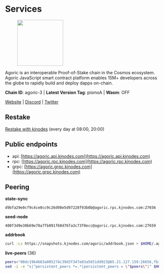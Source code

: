 # Services

<figure><img src="https://raw.githubusercontent.com/kj89/testnet_manuals/main/pingpub/logos/agoric.png" width="150" alt=""><figcaption></figcaption></figure>

Agoric is an interoperable Proof-of-Stake chain in the Cosmos ecosystem.  Agoric JavaScript smart contract platform enables 15M+ developers across the  globe to rapidly build and deploy dapps on-chain.

**Chain ID**: agoric-3 | **Latest Version Tag**: pismoA | **Wasm**: OFF

[Website](https://agoric.com) | [Discord](https://discord.com/invite/qDW8DRes4s) | [Twitter](https://twitter.com/agoric)

## Restake

[Restake with kjnodes](https://restake.app/agoric/agoricvaloper1ku5sm2twlsywdrp4wz3kfwgyrtqtp0lpr3nvk8) (every day at 08:00, 20:00)
## Public endpoints

* api: [https://agoric.api.kjnodes.com](https://agoric.api.kjnodes.com)
* rpc: [https://agoric.rpc.kjnodes.com](https://agoric.rpc.kjnodes.com)
* grpc: [https://agoric.grpc.kjnodes.com](https://agoric.grpc.kjnodes.com)

## Peering

**state-sync**

```text
d9bfa29e0cf9c4ce0cc9c26d98e5d97228f93b0b@agoric.rpc.kjnodes.com:27656
```

**seed-node**

```text
400f3d9e30b69e78a7fb891f60d76fa3c73f0ecc@agoric.rpc.kjnodes.com:27659
```

**addrbook**
```bash
curl -Ls https://snapshots.kjnodes.com/agoric/addrbook.json > $HOME/.agoric/config/addrbook.json
```

**live-peers** (36)
```bash
peers="00dc1964683a005274c39d3f347e83a5651dd923@65.21.127.159:26656,fb3c53630803da3947a54ac76bae6bd6e989a058@34.72.229.79:26656,44476201c6e8610b194e75e4c7993ad6d54a1db8@51.91.70.90:29656,0464c8dded70d01f5ab50a8d6047a6b27ddf2ccd@84.244.95.232:26656,9661393350ef8224aaa620f543a7710c9af9c495@195.14.6.55:26656,63bd6649f80362ce513027d99ef32c826fdbd259@45.9.62.136:26656,d9bfa29e0cf9c4ce0cc9c26d98e5d97228f93b0b@65.109.88.38:27656,2aedd7163a8ee725507e461b13fb90c091ee1c42@128.0.51.32:26656,f095bb53006ebddcbbf29c8df70dddcba6419e36@142.93.145.13:26656,4eea1e0a22d8d2ade108fc5f8e07d6d6e711e909@65.108.10.138:26656,ca4c3b9d0cf78d934a3b972c328db2e4a9a66c42@64.32.40.134:26656,059f6ccc82a5bdd61e9089914368d0aade14fac0@159.89.101.239:26060,8832d61e9b8856c0a80e240970a9200c69c101b7@88.99.161.228:21156,05f967bf55fee6647e69bdfca69f064d7e4876c5@128.199.128.15:26060,76b3361ab17df7e011f5eaae30763207a0d8eec1@5.9.97.174:15634,e19e640f20a766f28a85bb8b2404ea1f78c7846a@157.90.177.120:26656,1d4d7b77e79c2dad9e8586df4f30c7b550f5d49b@13.40.153.111:26656,d56af8cb0716909f9b804e7dec8c1d34ae4eed16@65.108.142.81:26676,1dfd1a8be38d892fa485e1b417bcf5f225b3f638@185.210.219.66:26656,711f6f36a6ec3924b6d721de6adce604092e59f2@116.202.226.169:26656,c6475a8ccd715e297d21d17c5e391d5730393a78@18.214.40.80:26656,e759de7a872eff293ab1316a0745eb5fdd5614f3@88.217.142.187:26656,0f642db2770d4dd3e0d030b2f14f1365e40f3b38@185.146.148.101:26657,2f51c9a6748fdf8a2076b3be13a4c2e06457aac3@34.27.93.156:26656,ef12448f0f8671a195ab38c590cac713ad703a8b@146.70.66.202:26656,90f39ace82550b0e3b0c63ac0435f1935baba725@65.109.35.50:20658,e70955351f601ea5be9a9bf41032949a777f31b3@207.244.255.229:10003,a38a30c1dd31f63be2befd40b82964b215c3c288@165.22.251.28:26656,0837c0dac0bb15e79e64207bb0fa5a9a6fa42ad4@178.62.116.62:26656,47c35c8137ad2098e0b2a79077fea93a530034d8@185.144.83.130:26656,9ed68bef54712b46713ac755ab7a6e7ad30694ef@192.99.44.79:14456,b9d406eac866d0019d2f9f9547016a8c7a7cc0ec@165.22.81.37:26656,8c30ee29afc4b77cf98222edcc3fe823cf1e8306@195.201.106.244:26656,875f8b359148f0d2a4bb501f8ae8a0cd4560bff3@161.97.153.219:26656,1cb750d50af70a3be80a275bbd9afec86cd3aef0@35.240.184.52:26656,190ead3cfb1bd655241418f3ef9ba40bbf2deecd@157.90.130.44:26656"
sed -i -e "s|^persistent_peers *=.*|persistent_peers = \"$peers\"|" $HOME/.agoric/config/config.toml
```
